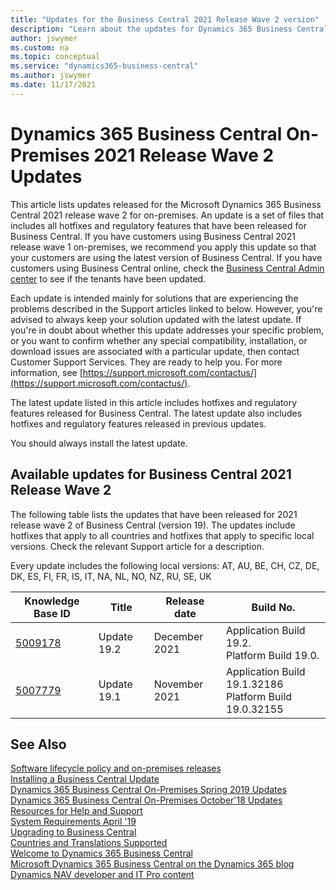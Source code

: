 ```yaml
---
title: "Updates for the Business Central 2021 Release Wave 2 version"
description: "Learn about the updates for Dynamics 365 Business Central 2021 Release Wave 2 on-premises deployments."
author: jswymer
ms.custom: na
ms.topic: conceptual
ms.service: "dynamics365-business-central"
ms.author: jswymer
ms.date: 11/17/2021
---
```


# Dynamics 365 Business Central On-Premises 2021 Release Wave 2 Updates

This article lists updates released for the Microsoft Dynamics 365 Business Central 2021 release wave 2 for on-premises. An update is a set of files that includes all hotfixes and regulatory features that have been released for Business Central. If you have customers using Business Central 2021 release wave 1 on-premises, we recommend you apply this update so that your customers are using the latest version of Business Central. If you have customers using Business Central online, check the [Business Central Admin center](../administration/tenant-admin-center.md) to see if the tenants have been updated.  

Each update is intended mainly for solutions that are experiencing the problems described in the Support articles linked to below. However, you're advised to always keep your solution updated with the latest update. If you're in doubt about whether this update addresses your specific problem, or you want to confirm whether any special compatibility, installation, or download issues are associated with a particular update, then contact Customer Support Services. They are ready to help you. For more information, see [https://support.microsoft.com/contactus/](https://support.microsoft.com/contactus/).

The latest update listed in this article includes hotfixes and regulatory features released for Business Central. The latest update also includes hotfixes and regulatory features released in previous updates.  

You should always install the latest update.

## Available updates for Business Central 2021 Release Wave 2

The following table lists the updates that have been released for 2021 release wave 2 of Business Central (version 19). The updates include hotfixes that apply to all countries and hotfixes that apply to specific local versions. Check the relevant Support article for a description.

Every update includes the following local versions: AT, AU, BE, CH, CZ, DE, DK, ES, FI, FR, IS, IT, NA, NL, NO, NZ, RU, SE, UK

|Knowledge Base ID                                           |Title                |Release date  |Build No. |
|------------------------------------------------------------|---------------------|--------------|----------|
|[5009178](https://support.microsoft.com/help/5009178)|Update 19.2 |December 2021|Application Build 19.2.</br>Platform Build 19.0.|
|[5007779](https://support.microsoft.com/help/5007779)|Update 19.1 |November 2021|Application Build 19.1.32186</br>Platform Build 19.0.32155|

## See Also

[Software lifecycle policy and on-premises releases](../terms/lifecycle-policy-on-premises.md)  
[Installing a Business Central Update](../upgrade/upgrading-cumulative-update-v15.md)  
[Dynamics 365 Business Central On-Premises Spring 2019 Updates](update-versions-14.md)  
[Dynamics 365 Business Central On-Premises October'18 Updates](update-versions-13.md)  
[Resources for Help and Support](../help-and-support.md)  
[System Requirements April '19](system-requirement-business-central.md)  
[Upgrading to Business Central](../upgrade/upgrading-to-business-central.md)  
[Countries and Translations Supported](../compliance/apptest-countries-and-translations.md)  
[Welcome to Dynamics 365 Business Central](/dynamics365/business-central/index)  
[Microsoft Dynamics 365 Business Central on the Dynamics 365 blog](https://cloudblogs.microsoft.com/dynamics365/it/product/business-central/)  
[Dynamics NAV developer and IT Pro content](/dynamics-nav/index)